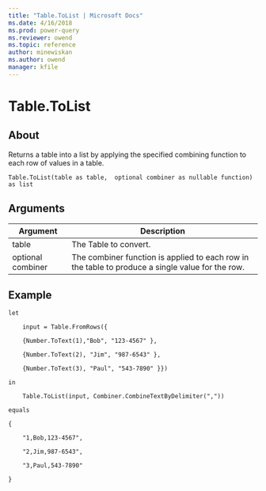 ```yaml
---
title: "Table.ToList | Microsoft Docs"
ms.date: 4/16/2018
ms.prod: power-query
ms.reviewer: owend
ms.topic: reference
author: minewiskan
ms.author: owend
manager: kfile
---
```

# Table.ToList

  
## About  
Returns a table into a list by applying the specified combining function to each row of values in a table.  
  
```  
Table.ToList(table as table,  optional combiner as nullable function) as list  
```  
  
## Arguments  
  
|Argument|Description|  
|------------|---------------|  
|table|The Table to convert.|  
|optional combiner|The combiner function is applied to each row in the table to produce a single value for the row.|  
  
## <a name="__goback"></a>Example  
  
```  
let  
  
    input = Table.FromRows({  
  
    {Number.ToText(1),"Bob", "123-4567" },  
  
    {Number.ToText(2), "Jim", "987-6543" },  
  
    {Number.ToText(3), "Paul", "543-7890" }})  
  
in  
  
    Table.ToList(input, Combiner.CombineTextByDelimiter(","))  
  
equals  
  
{  
  
    "1,Bob,123-4567",  
  
    "2,Jim,987-6543",  
  
    "3,Paul,543-7890"  
  
}  
```  
